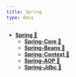 ```yaml
---
title: Spring
type: docs
---
```


- **[Spring 🔗](/Spring)**
  - **[Spring-Core 🔗](/Spring-Core)**
  - **[Spring-Beans 🔗](/Spring-Beans)**
  - **[Spring-Context 🔗](/Spring-Context)**
  - **[Spring-AOP 🔗](/Spring-AOP)**
  - **[Spring-Jdbc 🔗](/Spring-Jdbc)**

